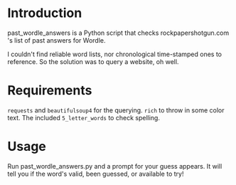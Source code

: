 # Introduction

past_wordle_answers is a Python script that checks rockpapershotgun.com 's list of past answers for Wordle.

I couldn't find reliable word lists, nor chronological time-stamped ones to reference. So the solution was to query a website, oh well.

# Requirements
`requests` and `beautifulsoup4` for the querying.
`rich` to throw in some color text.
The included `5_letter_words` to check spelling.

# Usage
Run past_wordle_answers.py and a prompt for your guess appears.
It will tell you if the word's valid, been guessed, or available to try!

